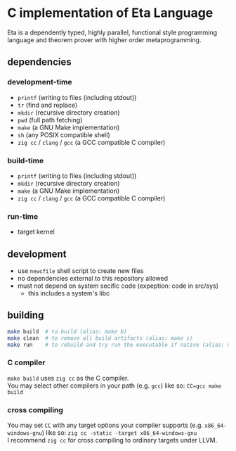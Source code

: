 # C implementation of Eta Language
Eta is a dependently typed, highly parallel, functional style programming language and theorem prover with higher order metaprogramming.

## dependencies
### development-time
- `printf` (writing to files (including stdout))
- `tr` (find and replace)
- `mkdir` (recursive directory creation)
- `pwd` (full path fetching)
- `make` (a GNU Make implementation)
- `sh` (any POSIX compatible shell)
- `zig cc` / `clang` / `gcc` (a GCC compatible C compiler)

### build-time
- `printf` (writing to files (including stdout))
- `mkdir` (recursive directory creation)
- `make` (a GNU Make implementation)
- `zig cc` / `clang` / `gcc` (a GCC compatible C compiler)

### run-time
- target kernel

## development
- use `newcfile` shell script to create new files
- no dependencies external to this repository allowed
- must not depend on system secific code (expeption: code in src/sys)
    - this includes a system's libc

## building
```bash
make build  # to build (alias: make b)
make clean  # to remove all build artifacts (alias: make c)
make run    # to rebuild and try run the executable if native (alias: make r)
```
### C compiler
`make build` uses `zig cc` as the C compiler.  
You may select other compilers in your path (e.g. `gcc`) like so: `CC=gcc make build`  

### cross compiling
You may set `CC` with any target options your compiler supports (e.g. `x86_64-windows-gnu`) like so: `zig cc -static -target x86_64-windows-gnu`  
I recommend `zig cc` for cross compiling to ordinary targets under LLVM.  

